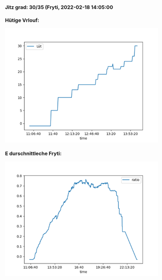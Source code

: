 ### Jitz grad: 30/35 (Fryti, 2022-02-18 14:05:00

### Hütige Vrlouf:
![Graph](Today.png)

### E durschnittleche Fryti:
![Graph](Fryti.png)